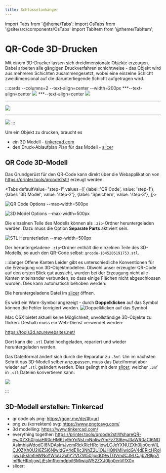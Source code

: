 ```yaml
---
title: Schlüsselanhänger
---
```


import Tabs from '@theme/Tabs';
import OsTabs from '@site/src/components/OsTabs'
import TabItem from '@theme/TabItem';

# QR-Code 3D-Drucken

Mit einem 3D-Drucker lassen sich dreidimensionale Objekte erzeugen. Dabei arbeiten alle gängigen Druckverfahren schichtweise - das Objekt wird aus mehreren Schichten zusammengesetzt, wobei eine einzelne Schicht zweidimensional auf die darunterliegende Schicht aufgetragen wird.

:::cards --columns=2 --text-align=center --width=200px
***--text-align=center
![](images/prusa-timelapse-01.gif)
***--text-align=center
![](images/prusa-timelapse-02.gif)
***
![](images/prusa-timelapse-03.gif)
***
![](images/prusa-timelapse-04.gif)
:::

Um ein Objekt zu drucken, braucht es
- ein 3D Modell - [tinkercad.com](https://www.tinkercad.com/)
- den Druck-Ablaufplan Plan für das Modell - [slicer](https://www.prusa3d.com/de/page/prusaslicer_424/)

## QR Code 3D-Modell

Das Grundgerüst für den QR-Code kann direkt über die Webapplikation von https://printer.tools/qrcode2stl/ erzeugt werden.


<Tabs
  defaultValue="step-1"
  values={[
    {label: 'QR Code', value: 'step-1'},
    {label: '3D Model', value: 'step-2'},
    {label: 'Speichern', value: 'step-3'},
  ]}>
  <TabItem value="step-1">

![QR Code Options --max-width=500px](images/qr01.png)

</TabItem>
<TabItem value="step-2">

![3D Model Options --max-width=500px](images/qr02.png)

</TabItem>
<TabItem value="step-3">

Die einzelnen Teile des Modells können als `.zip`-Ordner heruntergeladen werden. Dazu muss die Option **Separate Parts** aktiviert sein.

![STL Herunterladen --max-width=500px](images/qr03.png)

</TabItem>
</Tabs>

Der heruntergeladene `.zip`-Ordner enthält die einzelnen Teile des 3D-Modells, so auch den QR-Code selbst: `qrcode-1645205191753.stl`.

:::danger Offene Kanten
Leider gibt es unterschiedliche Konventionen für die Erzeugung von 3D-Objektmodellen. Obwohl unser erzeugter QR-Code auf den ersten Blick gut aussieht, wurden bei der Erzeugung nicht alle Kanten miteinander verbunden, so dass einige Flächen nicht abgeschlossen wurden. Dies kann automatisch behoben werden:


<OsTabs>
<TabItem value="win">

Die heruntergeladene Datei im [slicer](https://www.prusa3d.com/de/page/prusaslicer_424/) öffnen.

Es wird ein Warn-Symbol angezeigt - durch **Doppelklicken** auf das Symbol können die Fehler korrigiert werden. 
![Doppelklicken auf das Symbol](images/qr-fix-win.png)

</TabItem>
<TabItem value="mac">

Mac OSX bietet aktuell keine Möglichkeit, unvollständige 3D-Objekte zu flicken. Deshalb muss ein Web-Dienst verwendet werden:

https://tools3d.azurewebsites.net/

Dort kann die `.stl` Datei hochgeladen, repariert und wieder heruntergeladen werden.

</TabItem>
</OsTabs>

Das Dateiformat ändert sich durch die Reparatur zu `.3mf`. Um im nächsten Schritt das 3D-Modell selber anzupassen, muss das Dateiformat aber wieder auf `.stl` geändert werden. Dies gelingt mit dem [slicer](https://www.prusa3d.com/de/page/prusaslicer_424/), welcher  `.3mf` in `.stl` Dateien konvertieren kann:

![](images/qr-export-stl.png)

:::

## 3D-Modell erstellen: Tinkercad



- qr code als png: https://goqr.me/de/#t=url
- png zu (korrektem) svg: https://www.pngtosvg.com/
- 3d modelling: https://www.tinkercad.com/
- everything together: https://printer.tools/qrcode2stl/#shareQR-eyJ0ZXh0IjoiaHR0cHM6Ly9nYnNsLmNoIiwiYmFzZSI6eyJ3aWR0aCI6NDAsImhlaWdodCI6NDAsImJvcmRlckRlcHRoIjowLCJoYXNUZXh0Ijp0cnVlLCJ0ZXh0U2l6ZSI6NiwidGV4dE1lc3NhZ2UiOiJHQlNMIiwidGV4dERlcHRoIjowLjEsImtleWNoYWluUGxhY2VtZW50IjoidG9wTGVmdCJ9LCJjb2RlIjp7ImRlcHRoIjowLjEsIm1hcmdpbiI6MiwiaW52ZXJ0Ijp0cnVlfX0=
- slicer:

